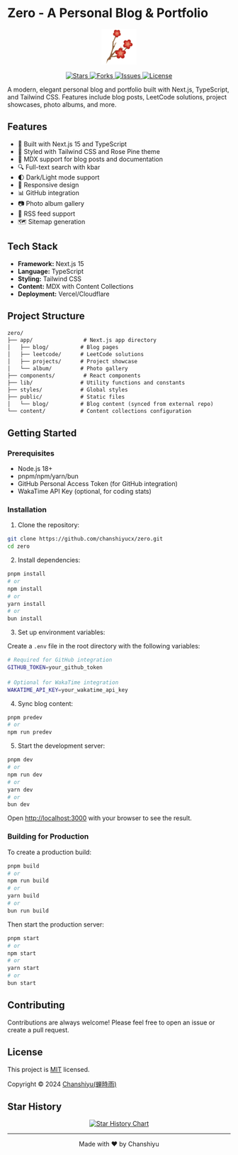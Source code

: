 # Zero - A Personal Blog & Portfolio

<p align="center">
  <img src="./public/apple-touch-icon.png" alt="Zero Logo" width="80" />
</p>

<p align="center">
  <a href="https://github.com/chanshiyucx/zero/stargazers">
    <img src="https://img.shields.io/github/stars/chanshiyucx/zero" alt="Stars"/>
  </a>
  <a href="https://github.com/chanshiyucx/zero/network/members">
    <img src="https://img.shields.io/github/forks/chanshiyucx/zero" alt="Forks"/>
  </a>
  <a href="https://github.com/chanshiyucx/zero/issues">
    <img src="https://img.shields.io/github/issues/chanshiyucx/zero" alt="Issues"/>
  </a>
  <a href="https://github.com/chanshiyucx/zero/blob/master/LICENSE">
    <img src="https://img.shields.io/github/license/chanshiyucx/zero" alt="License"/>
  </a>
</p>

A modern, elegant personal blog and portfolio built with Next.js, TypeScript, and Tailwind CSS. Features include blog posts, LeetCode solutions, project showcases, photo albums, and more.

## Features

- 🚀 Built with Next.js 15 and TypeScript
- 💅 Styled with Tailwind CSS and Rose Pine theme
- 📝 MDX support for blog posts and documentation
- 🔍 Full-text search with kbar
- 🌓 Dark/Light mode support
- 📱 Responsive design
- 📊 GitHub integration
- 📷 Photo album gallery
- 🔗 RSS feed support
- 🗺️ Sitemap generation

## Tech Stack

- **Framework:** Next.js 15
- **Language:** TypeScript
- **Styling:** Tailwind CSS
- **Content:** MDX with Content Collections
- **Deployment:** Vercel/Cloudflare

## Project Structure

```
zero/
├── app/                # Next.js app directory
│   ├── blog/          # Blog pages
│   ├── leetcode/      # LeetCode solutions
│   ├── projects/      # Project showcase
│   └── album/         # Photo gallery
├── components/         # React components
├── lib/               # Utility functions and constants
├── styles/            # Global styles
├── public/            # Static files
│   └── blog/          # Blog content (synced from external repo)
└── content/           # Content collections configuration
```

## Getting Started

### Prerequisites

- Node.js 18+
- pnpm/npm/yarn/bun
- GitHub Personal Access Token (for GitHub integration)
- WakaTime API Key (optional, for coding stats)

### Installation

1. Clone the repository:

```bash
git clone https://github.com/chanshiyucx/zero.git
cd zero
```

2. Install dependencies:

```bash
pnpm install
# or
npm install
# or
yarn install
# or
bun install
```

3. Set up environment variables:

Create a `.env` file in the root directory with the following variables:

```bash
# Required for GitHub integration
GITHUB_TOKEN=your_github_token

# Optional for WakaTime integration
WAKATIME_API_KEY=your_wakatime_api_key
```

4. Sync blog content:

```bash
pnpm predev
# or
npm run predev
```

5. Start the development server:

```bash
pnpm dev
# or
npm run dev
# or
yarn dev
# or
bun dev
```

Open [http://localhost:3000](http://localhost:3000) with your browser to see the result.

### Building for Production

To create a production build:

```bash
pnpm build
# or
npm run build
# or
yarn build
# or
bun run build
```

Then start the production server:

```bash
pnpm start
# or
npm start
# or
yarn start
# or
bun start
```

## Contributing

Contributions are always welcome! Please feel free to open an issue or create a pull request.

## License

This project is [MIT](./LICENSE) licensed.

Copyright © 2024 [Chanshiyu(蝉時雨)](https://github.com/chanshiyucx)

## Star History

<p align="center">
  <a href="https://star-history.com/#chanshiyucx/zero&Date">
    <img src="https://api.star-history.com/svg?repos=chanshiyucx/zero&type=Date" alt="Star History Chart" />
  </a>
</p>

---

<p align="center">Made with ❤️ by Chanshiyu</p>
